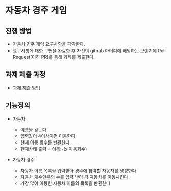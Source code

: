 # 자동차 경주 게임
## 진행 방법
* 자동차 경주 게임 요구사항을 파악한다.
* 요구사항에 대한 구현을 완료한 후 자신의 github 아이디에 해당하는 브랜치에 Pull Request(이하 PR)를 통해 과제를 제출한다.

## 과제 제출 과정
* [과제 제출 방법](https://github.com/next-step/nextstep-docs/tree/master/precourse)

## 기능정의
* 자동차
    * 이름을 갖는다
    * 입력값이 4이상이면 이동한다
    * 현재 이동 횟수를 반환한다
    * 현재상태 출력 = 이름:-(x 이동회수)
    
* 자동차 경주
    * 자동차 이름 목록을 입력받아 경주에 참여할 자동차를 생성한다
    * 자동차 개수만큼의 수를 입력 받아 각 자동차를 이동시킨다
    * 가장 많이 이동한 자동차 이름의 목록을 반환한다